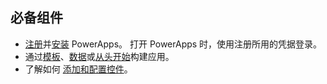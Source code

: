 ## <a name="prerequisites"></a>必备组件
* [注册](../articles/signup-for-powerapps.md)并[安装](http://aka.ms/powerappsinstall) PowerApps。 打开 PowerApps 时，使用注册所用的凭据登录。
* 通过[模板](../articles/get-started-test-drive.md)、[数据](../articles/get-started-create-from-data.md)或[从头开始](../articles/get-started-create-from-blank.md)构建应用。
* 了解如何 [添加和配置控件](../articles/add-configure-controls.md)。

